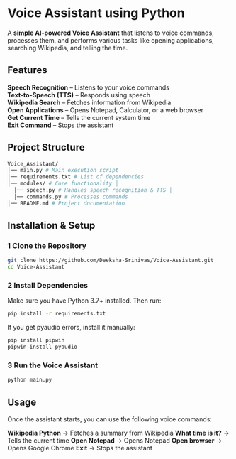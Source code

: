 #  Voice Assistant using Python  

A **simple AI-powered Voice Assistant** that listens to voice commands, processes them, and performs various tasks like opening applications, searching Wikipedia, and telling the time.  

##  Features  
 **Speech Recognition** – Listens to your voice commands  
 **Text-to-Speech (TTS)** – Responds using speech  
 **Wikipedia Search** – Fetches information from Wikipedia  
 **Open Applications** – Opens Notepad, Calculator, or a web browser  
 **Get Current Time** – Tells the current system time  
 **Exit Command** – Stops the assistant  

##  Project Structure  
```bash
Voice_Assistant/
│── main.py # Main execution script 
│── requirements.txt # List of dependencies 
│── modules/ # Core functionality │ 
  │── speech.py # Handles speech recognition & TTS │ 
  │── commands.py # Processes commands 
│── README.md # Project documentation
```

##  Installation & Setup  
### **1 Clone the Repository**  
```bash
git clone https://github.com/Deeksha-Srinivas/Voice-Assistant.git
cd Voice-Assistant
```
### **2️ Install Dependencies**
Make sure you have Python 3.7+ installed. Then run:
```bash
pip install -r requirements.txt
```
If you get pyaudio errors, install it manually:
```bash
pip install pipwin
pipwin install pyaudio
```
### **3 Run the Voice Assistant**
```bash
python main.py
```
## Usage
Once the assistant starts, you can use the following voice commands:

**Wikipedia Python** → Fetches a summary from Wikipedia
**What time is it?** → Tells the current time
**Open Notepad** → Opens Notepad
**Open browser** → Opens Google Chrome
**Exit** → Stops the assistant

